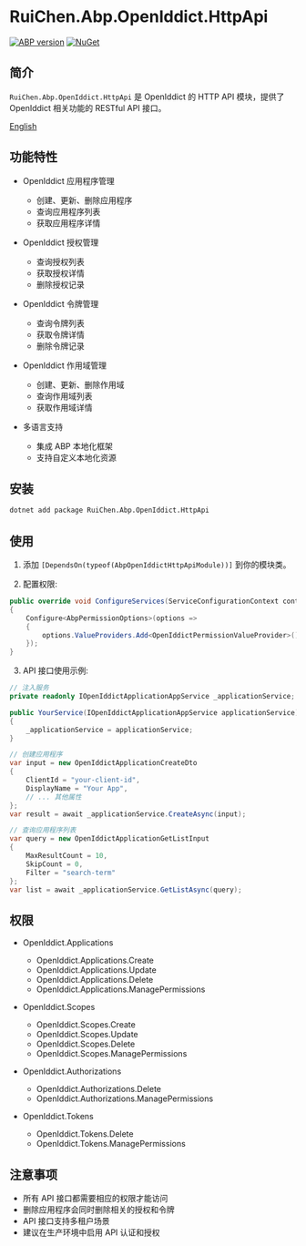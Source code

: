 # RuiChen.Abp.OpenIddict.HttpApi

[![ABP version](https://img.shields.io/badge/dynamic/xml?style=flat-square&color=yellow&label=abp&query=%2F%2FProject%2FPropertyGroup%2FAbpVersion&url=https%3A%2F%2Fraw.githubusercontent.com%2Fcolinin%2Fabp-next-admin%2Fmaster%2Faspnet-core%2Fmodules%2FopenIddict%2FRuiChen.Abp.OpenIddict.HttpApi%2FRuiChen.Abp.OpenIddict.HttpApi.csproj)](https://abp.io)
[![NuGet](https://img.shields.io/nuget/v/RuiChen.Abp.OpenIddict.HttpApi.svg?style=flat-square)](https://www.nuget.org/packages/RuiChen.Abp.OpenIddict.HttpApi)

## 简介

`RuiChen.Abp.OpenIddict.HttpApi` 是 OpenIddict 的 HTTP API 模块，提供了 OpenIddict 相关功能的 RESTful API 接口。

[English](./README.EN.md)

## 功能特性

* OpenIddict 应用程序管理
  * 创建、更新、删除应用程序
  * 查询应用程序列表
  * 获取应用程序详情

* OpenIddict 授权管理
  * 查询授权列表
  * 获取授权详情
  * 删除授权记录

* OpenIddict 令牌管理
  * 查询令牌列表
  * 获取令牌详情
  * 删除令牌记录

* OpenIddict 作用域管理
  * 创建、更新、删除作用域
  * 查询作用域列表
  * 获取作用域详情

* 多语言支持
  * 集成 ABP 本地化框架
  * 支持自定义本地化资源

## 安装

```bash
dotnet add package RuiChen.Abp.OpenIddict.HttpApi
```

## 使用

1. 添加 `[DependsOn(typeof(AbpOpenIddictHttpApiModule))]` 到你的模块类。

2. 配置权限:

```csharp
public override void ConfigureServices(ServiceConfigurationContext context)
{
    Configure<AbpPermissionOptions>(options =>
    {
        options.ValueProviders.Add<OpenIddictPermissionValueProvider>();
    });
}
```

3. API 接口使用示例:

```csharp
// 注入服务
private readonly IOpenIddictApplicationAppService _applicationService;

public YourService(IOpenIddictApplicationAppService applicationService)
{
    _applicationService = applicationService;
}

// 创建应用程序
var input = new OpenIddictApplicationCreateDto
{
    ClientId = "your-client-id",
    DisplayName = "Your App",
    // ... 其他属性
};
var result = await _applicationService.CreateAsync(input);

// 查询应用程序列表
var query = new OpenIddictApplicationGetListInput
{
    MaxResultCount = 10,
    SkipCount = 0,
    Filter = "search-term"
};
var list = await _applicationService.GetListAsync(query);
```

## 权限

* OpenIddict.Applications
  * OpenIddict.Applications.Create
  * OpenIddict.Applications.Update
  * OpenIddict.Applications.Delete
  * OpenIddict.Applications.ManagePermissions

* OpenIddict.Scopes
  * OpenIddict.Scopes.Create
  * OpenIddict.Scopes.Update
  * OpenIddict.Scopes.Delete
  * OpenIddict.Scopes.ManagePermissions

* OpenIddict.Authorizations
  * OpenIddict.Authorizations.Delete
  * OpenIddict.Authorizations.ManagePermissions

* OpenIddict.Tokens
  * OpenIddict.Tokens.Delete
  * OpenIddict.Tokens.ManagePermissions

## 注意事项

* 所有 API 接口都需要相应的权限才能访问
* 删除应用程序会同时删除相关的授权和令牌
* API 接口支持多租户场景
* 建议在生产环境中启用 API 认证和授权
